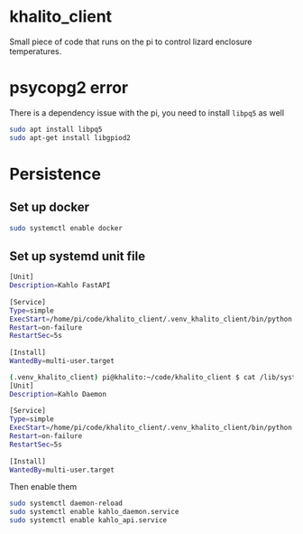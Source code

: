 # khalito_client
Small piece of code that runs on the pi to control lizard enclosure temperatures. 


# psycopg2 error
There is a dependency issue with the pi, you need to install `libpq5` as well
```bash
sudo apt install libpq5
sudo apt-get install libgpiod2
```

# Persistence
## Set up docker
```bash
sudo systemctl enable docker
```
## Set up systemd unit file
```bash
[Unit] 
Description=Kahlo FastAPI 
 
[Service] 
Type=simple 
ExecStart=/home/pi/code/khalito_client/.venv_khalito_client/bin/python /home/pi/code/khalito_client/kahlitos_way.py 
Restart=on-failure 
RestartSec=5s 
 
[Install] 
WantedBy=multi-user.target

(.venv_khalito_client) pi@khalito:~/code/khalito_client $ cat /lib/systemd/system/kahlo_daemon.service
[Unit] 
Description=Kahlo Daemon
 
[Service] 
Type=simple 
ExecStart=/home/pi/code/khalito_client/.venv_khalito_client/bin/python /home/pi/code/khalito_client/kahlo_daemon.py 
Restart=on-failure 
RestartSec=5s 
 
[Install] 
WantedBy=multi-user.target
```

Then enable them
```bash
sudo systemctl daemon-reload
sudo systemctl enable kahlo_daemon.service
sudo systemctl enable kahlo_api.service
```